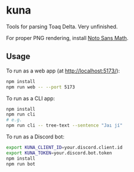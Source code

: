 # kuna

Tools for parsing Toaq Delta. Very unfinished.

For proper PNG rendering, install
[Noto Sans Math](https://fonts.google.com/noto/specimen/Noto+Sans+Math).

## Usage

To run as a web app (at <http://localhost:5173/>):

```sh
npm install
npm run web -- --port 5173
```

To run as a CLI app:

```sh
npm install
npm run cli
# e.g.
npm run cli -- tree-text --sentence "Jaı jí"
```

To run as a Discord bot:

```sh
export KUNA_CLIENT_ID=your.discord.client.id
export KUNA_TOKEN=your.discord.bot.token
npm install
npm run bot
```

